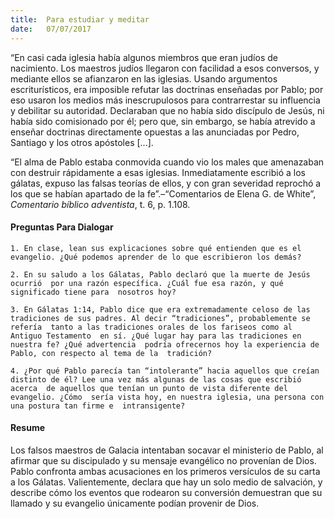 ```yaml
---
title:  Para estudiar y meditar
date:   07/07/2017
---
```


“En casi cada iglesia había algunos miembros que eran judíos de  nacimiento. Los maestros judíos llegaron con facilidad a esos conversos, y  mediante ellos se afianzaron en las iglesias. Usando argumentos  escriturísticos, era imposible refutar las doctrinas enseñadas por Pablo;  por eso usaron los medios más inescrupulosos para contrarrestar su  influencia y debilitar su autoridad. Declaraban que no había sido discípulo  de Jesús, ni había sido comisionado por él; pero que, sin embargo, se había  atrevido a enseñar doctrinas directamente opuestas a las anunciadas por  Pedro, Santiago y los otros apóstoles [...].

“El alma de Pablo estaba conmovida cuando vio los males que  amenazaban con destruir rápidamente a esas iglesias. Inmediatamente  escribió a los gálatas, expuso las falsas teorías de ellos, y con gran  severidad reprochó a los que se habían apartado de la fe”.–“Comentarios de  Elena G. de White”, *Comentario bíblico adventista*, t. 6, p. 1.108. 

#### Preguntas Para Dialogar

`1. En clase, lean sus explicaciones sobre qué entienden que es el  evangelio. ¿Qué podemos aprender de lo que escribieron los demás?`

`2. En su saludo a los Gálatas, Pablo declaró que la muerte de Jesús ocurrió  por una razón específica. ¿Cuál fue esa razón, y qué significado tiene para  nosotros hoy?`

`3. En Gálatas 1:14, Pablo dice que era extremadamente celoso de las  tradiciones de sus padres. Al decir “tradiciones”, probablemente se refería  tanto a las tradiciones orales de los fariseos como al Antiguo Testamento  en sí. ¿Qué lugar hay para las tradiciones en nuestra fe? ¿Qué advertencia  podría ofrecernos hoy la experiencia de Pablo, con respecto al tema de la  tradición?`

`4. ¿Por qué Pablo parecía tan “intolerante” hacia aquellos que creían  distinto de él? Lee una vez más algunas de las cosas que escribió acerca  de aquellos que tenían un punto de vista diferente del evangelio. ¿Cómo  sería vista hoy, en nuestra iglesia, una persona con una postura tan firme e  intransigente?`
 
#### Resume

Los falsos maestros de Galacia intentaban socavar el ministerio de Pablo,  al afirmar que su discipulado y su mensaje evangélico no provenían de Dios. Pablo confronta ambas acusaciones en los primeros versículos de su  carta a los Gálatas. Valientemente, declara que hay un solo medio de  salvación, y describe cómo los eventos que rodearon su conversión  demuestran que su llamado y su evangelio únicamente podían provenir de  Dios. 
